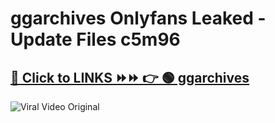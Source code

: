 
 # ggarchives Onlyfans Leaked - Update Files c5m96

## <h2><a href="https://clipsfans.com/ggarchives&ref=git">🔗 Click to LINKS ⏩⏩ 👉 🟢 ggarchives </a></h2>

<a href="https://clipsfans.com/ggarchives&ref=git" rel="nofollow" data-target="animated-image.originalLink"><img src="https://i.ibb.co.com/xMMVF88/686577567.gif" alt="Viral Video Original" style="max-width: 100%; display: inline-block;" data-target="animated-image.originalImage"></a>


